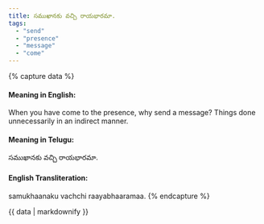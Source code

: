 ```yaml
---
title: సముఖానకు వచ్చి రాయభారమా.
tags:
  - "send"
  - "presence"
  - "message"
  - "come"
---
```


{% capture data %}
#### Meaning in English:
When you have come to the presence, why send a message?
Things done unnecessarily in an indirect manner.

#### Meaning in Telugu:
సముఖానకు వచ్చి రాయభారమా.

#### English Transliteration:
samukhaanaku vachchi raayabhaaramaa.
{% endcapture %}

{{ data | markdownify }}

